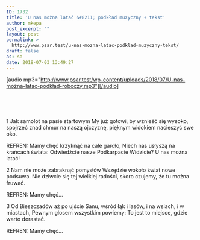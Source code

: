 ```yaml
---
ID: 1732
title: 'U nas można latać &#8211; podkład muzyczny + tekst'
author: mkepa
post_excerpt: ""
layout: post
permalink: >
  http://www.psar.test/u-nas-mozna-latac-podklad-muzyczny-tekst/
draft: false
as: sa
date: 2018-07-03 13:49:27
---
```

[audio mp3="http://www.psar.test/wp-content/uploads/2018/07/U-nas-można-latac-podkład-roboczy.mp3"][/audio]

&nbsp;

&nbsp;

1
Jak samolot na pasie startowym
My już gotowi, by wznieść się wysoko,
spojrzeć znad chmur na naszą ojczyznę,
pięknym widokiem nacieszyć swe oko.

REFREN:
Mamy chęć krzyknąć na całe gardło,
Niech nas usłyszą na krańcach świata:
Odwiedźcie nasze Podkarpacie
Widzicie? U nas można latać!

2
Nam nie może zabraknąć pomysłów
Wszędzie wokoło świat nowe podsuwa.
Nie dziwcie się tej wielkiej radości,
skoro czujemy, że tu można fruwać.

REFREN:
Mamy chęć...

3
Od Bieszczadów aż po ujście Sanu,
wśród łąk i lasów, i na wsiach, i w miastach,
Pewnym głosem wszystkim powiemy:
To jest to miejsce, gdzie warto dorastać.

REFREN:
Mamy chęć...
